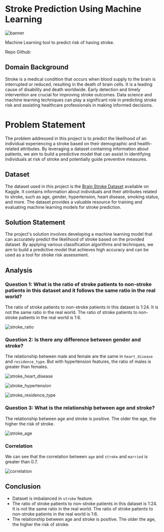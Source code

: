 # Stroke Prediction Using Machine Learning
![banner](images/dataset-cover.jpg)

Machine Learning tool to predict risk of having stroke.

Repo Github: 

## Domain Background

Stroke is a medical condition that occurs when blood supply to the brain is interrupted or reduced, resulting in the death of brain cells. It is a leading cause of disability and death worldwide. Early detection and timely intervention are crucial for improving stroke outcomes. Data science and machine learning techniques can play a significant role in predicting stroke risk and assisting healthcare professionals in making informed decisions.

# Problem Statement

The problem addressed in this project is to predict the likelihood of an individual experiencing a stroke based on their demographic and health-related attributes. By leveraging a dataset containing information about patients, we aim to build a predictive model that can assist in identifying individuals at risk of stroke and potentially guide preventive measures.

## Dataset

The dataset used in this project is the [Brain Stroke Dataset](https://www.kaggle.com/datasets/jillanisofttech/brain-stroke-dataset/data) available on Kaggle. It contains information about individuals and their attributes related to stroke, such as age, gender, hypertension, heart disease, smoking status, and more. The dataset provides a valuable resource for training and evaluating machine learning models for stroke prediction.

## Solution Statement

The project's solution involves developing a machine learning model that can accurately predict the likelihood of stroke based on the provided dataset. By applying various classification algorithms and techniques, we aim to build a predictive model that achieves high accuracy and can be used as a tool for stroke risk assessment.

## Analysis
### Question 1: What is the ratio of stroke patients to non-stroke patients in this dataset and it follows the same ratio in the real world?
The ratio of stroke patients to non-stroke patients in this dataset is 1:24. It is not the same ratio in the real world. The ratio of stroke patients to non-stroke patients in the real world is 1:6.

![stroke_ratio](images/stroke_ratio.png)

### Question 2: Is there any difference between gender and stroke?

The relationship between male and female are the same in `heart_disease` and `residence_type`. But with hypertension features, the ratio of males is greater than females.

![stroke_heart_disease](images/stroke_heart_disease.png)

![stroke_hypertension](images/stroke_hypertension.png)

![stroke_residence_type](images/stroke_residence_type.png)

### Question 3: What is the relationship between age and stroke?

The relationship between age and stroke is positive. The older the age, the higher the risk of stroke.

![stroke_age](images/stroke_age.png)

### Correlation
We can see that the correlation between `age` and `stroke` and `married` is greater than 0.7.

![correlation](images/correlation.png)

## Conclusion
- Dataset is imbalanced in `stroke` feature.
- The ratio of stroke patients to non-stroke patients in this dataset is 1:24. It is not the same ratio in the real world. The ratio of stroke patients to non-stroke patients in the real world is 1:6.
- The relationship between age and stroke is positive. The older the age, the higher the risk of stroke.